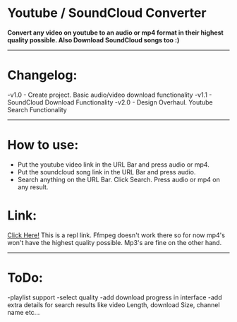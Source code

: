 # Youtube / SoundCloud Converter

**Convert any video on youtube to an audio or mp4 format in their highest quality possible. Also Download SoundCloud songs too :)**

---
# Changelog:

  -v1.0 - Create project. Basic audio/video download functionality
  -v1.1 - SoundCloud Download Functionality
  -v2.0 - Design Overhaul. Youtube Search Functionality 
  
---

# How to use:
- Put the youtube video link in the URL Bar and press audio or mp4.
- Put the soundcloud song link in the URL Bar and press audio.
- Search anything on the URL Bar. Click Search. Press audio or mp4 on any result.

# Link:
[Click Here!](https://ytdl.deniscerri.repl.co/)
This is a repl link. Ffmpeg doesn't work there so for now mp4's won't have the highest quality possible. Mp3's are fine on the other hand.

---
# ToDo:

  -playlist support
  -select quality
  -add download progress in interface
  -add extra details for search results like video Length, download Size, channel name etc...

